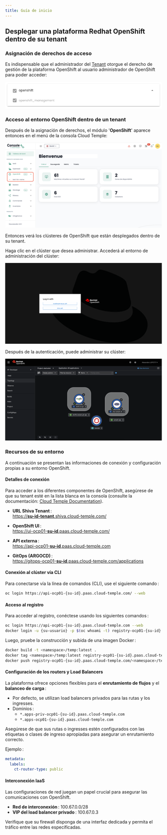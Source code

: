 ```yaml
---
title: Guía de inicio
---
```


## Desplegar una plataforma Redhat OpenShift dentro de su tenant

### Asignación de derechos de acceso

Es indispensable que el administrador del [Tenant](../console/iam/concepts.md#tenants) otorgue el derecho de gestión de la plataforma OpenShift al usuario administrador de OpenShift para poder acceder:

![](images/oshift_rights.png)

### Acceso al entorno OpenShift dentro de un tenant

Después de la asignación de derechos, el módulo '__OpenShift__' aparece entonces en el menú de la consola Cloud Temple:

![](images/oshift_menu_001.png)

Entonces verá los clústeres de OpenShift que están desplegados dentro de su tenant.

Haga clic en el clúster que desea administrar. Accederá al entorno de administración del clúster:

![](images/oshift_menu_002.png)

Después de la autenticación, puede administrar su clúster:

![](images/oshift_menu_003.png)

### Recursos de su entorno

A continuación se presentan las informaciones de conexión y configuración propias a su entorno OpenShift.

#### Detalles de conexión

Para acceder a los diferentes componentes de OpenShift, asegúrese de que su tenant esté en la lista blanca en la consola (consulte la documentación: [Cloud Temple Documentation](https://docs.cloud-temple.com/)).

- __URL Shiva Tenant__ :  
  [https://**su-id-tenant**.shiva.cloud-temple.com/](https://**su-id-tenant**.shiva.cloud-temple.com/)  
  
- __OpenShift UI__ :  
  [https://ui-ocp01-**su-id**.paas.cloud-temple.com/](https://ui-ocp01-**su-id**.paas.cloud-temple.com/)  
  
- __API externa__ :  
  [https://api-ocp01-**su-id**.paas.cloud-temple.com](https://api-ocp01-**su-id**.paas.cloud-temple.com)  
  
- __GitOps (ARGOCD)__ :  
  [https://gitops-ocp01-**su-id**.paas.cloud-temple.com/applications](https://gitops-ocp01-**su-id**.paas.cloud-temple.com/applications)  
  
#### Conexión al clúster vía CLI

Para conectarse vía la línea de comandos (CLI), use el siguiente comando :

```bash
oc login https://api-ocp01-{su-id}.paas.cloud-temple.com/ --web
```

#### Acceso al registro

Para acceder al registro, conéctese usando los siguientes comandos :

```bash
oc login https://api-ocp01-{su-id}.paas.cloud-temple.com --web
docker login -u {su-usuario} -p $(oc whoami -t) registry-ocp01-{su-id}.paas.cloud-temple.com
```

Luego, pruebe la construcción y subida de una imagen Docker :

```bash
docker build -t <namespace>/temp:latest .
docker tag <namespace>/temp:latest registry-ocp01-{su-id}.paas.cloud-temple.com/<namespace>/temp:latest
docker push registry-ocp01-{su-id}.paas.cloud-temple.com/<namespace>/temp:latest
```

#### Configuración de los routers y Load Balancers

La plataforma ofrece opciones flexibles para el __enrutamiento de flujos__ y el __balanceo de carga__ :

- Por defecto, se utilizan load balancers privados para las rutas y los ingresses.  
- Dominios :  
  - `*.apps-priv-ocp01-{su-id}.paas.cloud-temple.com`  
  - `*.apps-ocp01-{su-id}.paas.cloud-temple.com`  

Asegúrese de que sus rutas o ingresses estén configurados con las etiquetas o clases de ingreso apropiadas para asegurar un enrutamiento correcto.

Ejemplo :

```yaml
metadata:
  labels:
    ct-router-type: public
```

#### Interconexión IaaS

Las configuraciones de red juegan un papel crucial para asegurar las comunicaciones con OpenShift.

- __Red de interconexión__ : 100.67.0.0/28  
- __VIP del load balancer privado__ : 100.67.0.3  

Verifique que su firewall disponga de una interfaz dedicada y permita el tráfico entre las redes especificadas.